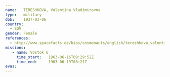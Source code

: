 ```yaml
---
name:	TERESHKOVA, Valentina Vladimirovna 
type:	military
dob:	1937-03-06
country:
  - SOV
gender:	Female
references:
  - http://www.spacefacts.de/bios/cosmonauts/english/tereshkova_valentina.htm
missions:
   - name: Vostok 6
     time_start:   1963-06-16T09:29:52Z
     time_end:     1963-06-19T08:21Z
evas:
---
```

